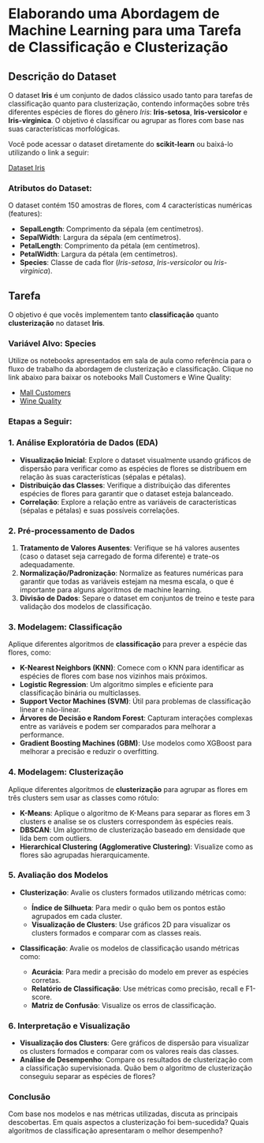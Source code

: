 # Elaborando uma Abordagem de Machine Learning para uma Tarefa de Classificação e Clusterização

## Descrição do Dataset

O dataset **Iris** é um conjunto de dados clássico usado tanto para tarefas de classificação quanto para clusterização, contendo informações sobre três diferentes espécies de flores do gênero *Iris*: **Iris-setosa**, **Iris-versicolor** e **Iris-virginica**. O objetivo é classificar ou agrupar as flores com base nas suas características morfológicas.

Você pode acessar o dataset diretamente do **scikit-learn** ou baixá-lo utilizando o link a seguir:

[Dataset Iris](https://raw.githubusercontent.com/mwaskom/seaborn-data/master/iris.csv)

### Atributos do Dataset:

O dataset contém 150 amostras de flores, com 4 características numéricas (features):

- **SepalLength**: Comprimento da sépala (em centímetros).
- **SepalWidth**: Largura da sépala (em centímetros).
- **PetalLength**: Comprimento da pétala (em centímetros).
- **PetalWidth**: Largura da pétala (em centímetros).
- **Species**: Classe de cada flor (*Iris-setosa*, *Iris-versicolor* ou *Iris-virginica*).

## Tarefa

O objetivo é que vocês implementem tanto **classificação** quanto **clusterização** no dataset **Iris**. 

### Variável Alvo: Species

Utilize os notebooks apresentados em sala de aula como referência para o fluxo de trabalho da abordagem de clusterização e classificação. Clique no link abaixo para baixar os notebooks Mall Customers e Wine Quality:

- [Mall Customers](https://raw.githubusercontent.com/klaytoncastro/idp-machinelearning/main/mall/cluster_mall.ipynb)
- [Wine Quality](https://raw.githubusercontent.com/klaytoncastro/idp-machinelearning/main/decision-tree/winequality_ml_classifier.ipynb)

### Etapas a Seguir:

### 1. Análise Exploratória de Dados (EDA)

- **Visualização Inicial**: Explore o dataset visualmente usando gráficos de dispersão para verificar como as espécies de flores se distribuem em relação às suas características (sépalas e pétalas).
- **Distribuição das Classes**: Verifique a distribuição das diferentes espécies de flores para garantir que o dataset esteja balanceado.
- **Correlação**: Explore a relação entre as variáveis de características (sépalas e pétalas) e suas possíveis correlações.

### 2. Pré-processamento de Dados

1. **Tratamento de Valores Ausentes**: Verifique se há valores ausentes (caso o dataset seja carregado de forma diferente) e trate-os adequadamente.
2. **Normalização/Padronização**: Normalize as features numéricas para garantir que todas as variáveis estejam na mesma escala, o que é importante para alguns algoritmos de machine learning.
3. **Divisão de Dados**: Separe o dataset em conjuntos de treino e teste para validação dos modelos de classificação.

### 3. Modelagem: Classificação

Aplique diferentes algoritmos de **classificação** para prever a espécie das flores, como:

- **K-Nearest Neighbors (KNN)**: Comece com o KNN para identificar as espécies de flores com base nos vizinhos mais próximos.
- **Logistic Regression**: Um algoritmo simples e eficiente para classificação binária ou multiclasses.
- **Support Vector Machines (SVM)**: Útil para problemas de classificação linear e não-linear.
- **Árvores de Decisão e Random Forest**: Capturam interações complexas entre as variáveis e podem ser comparados para melhorar a performance.
- **Gradient Boosting Machines (GBM)**: Use modelos como XGBoost para melhorar a precisão e reduzir o overfitting.

### 4. Modelagem: Clusterização

Aplique diferentes algoritmos de **clusterização** para agrupar as flores em três clusters sem usar as classes como rótulo:

- **K-Means**: Aplique o algoritmo de K-Means para separar as flores em 3 clusters e analise se os clusters correspondem às espécies reais.
- **DBSCAN**: Um algoritmo de clusterização baseado em densidade que lida bem com outliers.
- **Hierarchical Clustering (Agglomerative Clustering)**: Visualize como as flores são agrupadas hierarquicamente.

### 5. Avaliação dos Modelos

- **Clusterização**: Avalie os clusters formados utilizando métricas como:
  - **Índice de Silhueta**: Para medir o quão bem os pontos estão agrupados em cada cluster.
  - **Visualização de Clusters**: Use gráficos 2D para visualizar os clusters formados e comparar com as classes reais.

- **Classificação**: Avalie os modelos de classificação usando métricas como:
  - **Acurácia**: Para medir a precisão do modelo em prever as espécies corretas.
  - **Relatório de Classificação**: Use métricas como precisão, recall e F1-score.
  - **Matriz de Confusão**: Visualize os erros de classificação.

### 6. Interpretação e Visualização

- **Visualização dos Clusters**: Gere gráficos de dispersão para visualizar os clusters formados e comparar com os valores reais das classes.
- **Análise de Desempenho**: Compare os resultados de clusterização com a classificação supervisionada. Quão bem o algoritmo de clusterização conseguiu separar as espécies de flores?

### Conclusão

Com base nos modelos e nas métricas utilizadas, discuta as principais descobertas. Em quais aspectos a clusterização foi bem-sucedida? Quais algoritmos de classificação apresentaram o melhor desempenho?
